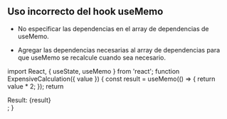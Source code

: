 ## Uso incorrecto del hook useMemo

- No especificar las dependencias en el array de dependencias de useMemo. 
+ Agregar las dependencias necesarias al array de dependencias para que useMemo se recalcule cuando sea necesario.


import React, { useState, useMemo } from 'react';
function ExpensiveCalculation({ value }) {
  const result = useMemo(() => {
    return value * 2;
  });
  return <div>Result: {result}</div>;
}

